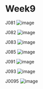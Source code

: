 # Week9

J081
![image](https://github.com/rlaalsrl1002/Week9/assets/83528473/75648ffe-4284-4e7d-ba5a-e0b551bd6d3e)

J082
![image](https://github.com/rlaalsrl1002/Week9/assets/83528473/3ee2dc44-260e-45c2-8469-db68e1d484da)

J083
![image](https://github.com/rlaalsrl1002/Week9/assets/83528473/af56fed3-ae5d-4b88-9c99-9c927c85fedc)

J085
![image](https://github.com/rlaalsrl1002/Week9/assets/83528473/cda00e68-23e6-4cd2-924f-b8246da4c845)

J091
![image](https://github.com/rlaalsrl1002/Week9/assets/83528473/298dba83-1dfc-4784-9178-817c9386b2cd)

J093
![image](https://github.com/rlaalsrl1002/Week9/assets/83528473/3fa05e8f-c107-44f4-ae3b-d994fad16728)

J0095
![image](https://github.com/rlaalsrl1002/Week9/assets/83528473/f1fe5afc-205e-4df3-9f39-23b97da7d903)

